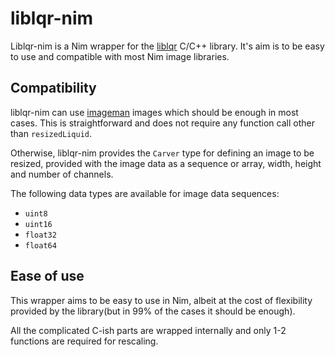 # liblqr-nim #
Liblqr-nim is a Nim wrapper for the [liblqr](https://github.com/carlobaldassi/liblqr) C/C++ library. It's aim is to be easy to use and compatible with most Nim image libraries.

## Compatibility ##

liblqr-nim can use [imageman](https://github.com/SolitudeSF/imageman) images which should be enough in most cases. This is straightforward and does not require any function call other than `resizedLiquid`.

Otherwise, liblqr-nim provides the `Carver` type for defining an image to be resized, provided with the image data as a sequence or array, width, height and number of channels.

The following data types are available for image data sequences:

+ `uint8`
+ `uint16`
+ `float32`
+ `float64`


## Ease of use ##

This wrapper aims to be easy to use in Nim, albeit at the cost of flexibility provided by the library(but in 99% of the cases it should be enough).

All the complicated C-ish parts are wrapped internally and only 1-2 functions are required for rescaling.
